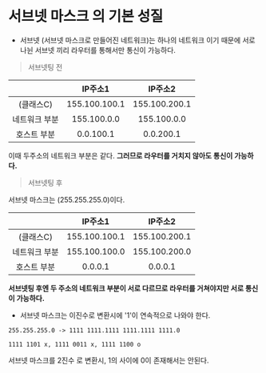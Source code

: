 # 서브넷 마스크 의 기본 성질
* 서브넷 (서브넷 마스크로 만들어진 네트워크)는 하나의 네트워크 
이기 때문에 서로 나뉜 서브넷 끼리 라우터를 통해서만 통신이 가능하다.

>서브넷팅 전

||IP주소1|IP주소2|
|:---:|:---:|:---:|
|(클래스C)|155.100.100.1|155.100.200.1|
|네트워크 부분|155.100.0.0|155.100.0.0|
|호스트 부분|0.0.100.1|0.0.200.1|
이때 두주소의 네트워크 부분은 같다. **그러므로 라우터를 거치지 않아도 통신이 가능하다.**

> 서브넷팅 후 

서브넷 마스크는 (255.255.255.0)이다.

||IP주소1|IP주소2|
|:---:|:---:|:---:|
|(클래스C)|155.100.100.1|155.100.200.1|
|네트워크 부분|155.100.100.0|155.100.200.0|
|호스트 부분|0.0.0.1|0.0.0.1|
**서브넷팅 후엔 두 주소의 네트워크 부분이 서로 다르므로 라우터를 거쳐야지만 서로 통신이 가능하다.**

* 서브넷 마스크는 이진수로 변환시에 '1'이 연속적으로 나와야 한다.
```
255.255.255.0 -> 1111 1111.1111 1111.1111 1111.0

1111 1101 x, 1111 0011 x, 1111 1100 o
```
서브넷 마스크를 2진수 로 변환시, 1의 사이에 0이 존재해서는 안된다.